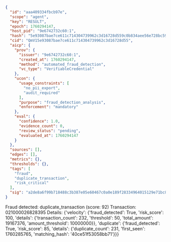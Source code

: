 ```json
{
  "id": "aaa409334fbcb97e",
  "scope": "agent",
  "key": "RESULT",
  "epoch": 1760294147,
  "host_pid": "9e6742732c60:1",
  "hash": "5e93087bae7ce611c714304739962c3d16728d559c0b834aee56e728bc5956e0",
  "cid": "QmV15e93087bae7ce611c714304739962c3d16728d55",
  "aicp": {
    "prov": {
      "issuer": "9e6742732c60:1",
      "created_at": 1760294147,
      "method": "automated_fraud_detection",
      "vc_type": "VerifiableCredential"
    },
    "ucon": {
      "usage_constraints": [
        "no_pii_export",
        "audit_required"
      ],
      "purpose": "fraud_detection_analysis",
      "enforcement": "mandatory"
    },
    "eval": {
      "confidence": 1.0,
      "evidence_count": 0,
      "review_status": "pending",
      "evaluated_at": 1760294147
    }
  },
  "sources": [],
  "edges": [],
  "metrics": {},
  "thresholds": {},
  "tags": [
    "fraud",
    "duplicate_transaction",
    "risk_critical"
  ],
  "sig": "a2de8a6f99b718488c3b387e05e60467c0a0e189f28334964015129e71bc8a8c"
}
```

Fraud detected: duplicate_transaction (score: 92)
Transaction: 021000026828395
Details: {'velocity': {'fraud_detected': True, 'risk_score': 100, 'details': {'transaction_count': 232, 'threshold': 50, 'total_amount': 19167376, 'amount_threshold': 10000000}}, 'duplicate': {'fraud_detected': True, 'risk_score': 85, 'details': {'duplicate_count': 231, 'first_seen': 1760285765, 'matching_hash': '40ce51f53058bb71'}}}